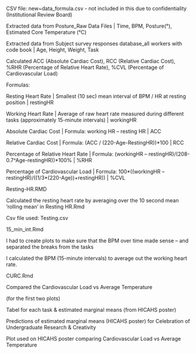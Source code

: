 CSV file: new~data_formula.csv   - not included in this due to confidentiality (Institutional Review Board)

Extracted data from Posture_Raw Data Files | Time, BPM, Posture(°), Estimated Core Temperature (°C)  

 Extracted data from Subject survey responses database_all workers with code book | Age, Height, Weight, Task 

Calculated ACC (Absolute Cardiac Cost), RCC (Relative Cardiac Cost), %RHR (Percentage of Relative Heart Rate), %CVL (Percentage of Cardiovascular Load) 


Formulas: 

Resting Heart Rate | Smallest (10 sec) mean interval of BPM / HR at resting position | restingHR 

Working Heart Rate | Average of raw heart rate measured during different tasks (approximately 15-minute intervals) | workingHR 

Absolute Cardiac Cost | Formula: working HR – resting HR | ACC 

Relative Cardiac Cost | Formula: (ACC / (220-Age-RestingHR))*100 | RCC 

Percentage of Relative Heart Rate | Formula: (workingHR – restingHR)/(208-0.7^Age-restingHR))*100% | %RHR 

Percentage of Cardiovascular Load | Formula: 100*((workingHR – restingHR)/((1/3*(220-Age))+restingHR)) | %CVL 


Resting-HR.RMD 

Calculated the resting heart rate by averaging over the 10 second mean ‘rolling mean’ in Resting HR.Rmd 

Csv file used: Testing.csv 

 
15_min_int.Rmd 

I had to create plots to make sure that the BPM over time made sense – and separated the breaks from the tasks 

I calculated the BPM (15-minute intervals) to average out the working heart rate. 

 
CURC.Rmd 

Compared the Cardiovascular Load vs Average Temperature 

(for the first two plots) 

Tabel for each task & estimated marginal means (from HICAHS poster) 

Predictions of estimated marginal means (HICAHS poster) for Celebration of Undergraduate Research & Creativity

Plot used on HICAHS poster comparing Cardiovascular Load  vs Average Temperature 

